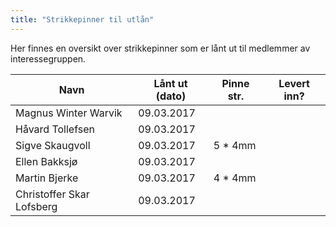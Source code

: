 ```yaml
---
title: "Strikkepinner til utlån"
---
```


Her finnes en oversikt over strikkepinner som er lånt ut til medlemmer av interessegruppen.

| Navn                          | Lånt ut (dato) | Pinne str.   | Levert inn?  |
|--------------------------|------------------|-------------|---------------|
| Magnus Winter Warvik | 09.03.2017 |     | | 
| Håvard Tollefsen | 09.03.2017 |     | | 
| Sigve Skaugvoll | 09.03.2017 | 5 * 4mm    | | 
| Ellen Bakksjø | 09.03.2017 |     | | 
| Martin Bjerke | 09.03.2017 | 4 * 4mm     | | 
| Christoffer Skar Lofsberg | 09.03.2017 |     | |